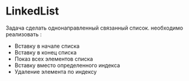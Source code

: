 # LinkedList
Задача сделать однонаправленный связанный список.
необходимо реализовать :
- Вставку в начале списка
- Вставку в конец списка
- Показ всех элементов списка
- Вставку вместо определенного индекса
- Удаление элемента по индексу

